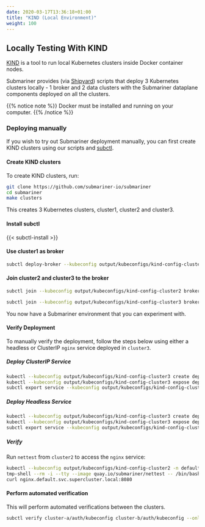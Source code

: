 ```yaml
---
date: 2020-03-17T13:36:18+01:00
title: "KIND (Local Environment)"
weight: 100
---
```


## Locally Testing With KIND

[KIND](https://github.com/kubernetes-sigs/kind) is a tool to run local Kubernetes clusters inside Docker container nodes.

Submariner provides (via [Shipyard](../../contributing/shipyard)) scripts that deploy 3 Kubernetes clusters locally - 1 broker and 2 data
clusters with the Submariner dataplane components deployed on all the clusters.

{{% notice note %}}
Docker must be installed and running on your computer.
{{% /notice %}}

### Deploying manually

If you wish to try out Submariner deployment manually, you can first create KIND clusters using our scripts and
[subctl](../../deployment/subctl).

#### Create KIND clusters

To create KIND clusters, run:

```bash
git clone https://github.com/submariner-io/submariner
cd submariner
make clusters
```

This creates 3 Kubernetes clusters, cluster1, cluster2 and cluster3.

#### Install subctl

{{< subctl-install >}}

#### Use cluster1 as broker

```bash
subctl deploy-broker --kubeconfig output/kubeconfigs/kind-config-cluster1 --service-discovery
```

#### Join cluster2 and cluster3 to the broker

```bash
subctl join --kubeconfig output/kubeconfigs/kind-config-cluster2 broker-info.subm --clusterid cluster2 --disable-nat
```

```bash
subctl join --kubeconfig output/kubeconfigs/kind-config-cluster3 broker-info.subm --clusterid cluster3 --disable-nat
```

You now have a Submariner environment that you can experiment with.

#### Verify Deployment

To manually verify the deployment, follow the steps below using either a headless or ClusterIP `nginx` service deployed in `cluster3`.

##### Deploy ClusterIP Service

```bash
kubectl --kubeconfig output/kubeconfigs/kind-config-cluster3 create deployment nginx --image=nginx
kubectl --kubeconfig output/kubeconfigs/kind-config-cluster3 expose deployment nginx --port=80
subctl export service --kubeconfig output/kubeconfigs/kind-config-cluster3 --namespace default nginx
```

##### Deploy Headless Service

```bash
kubectl --kubeconfig output/kubeconfigs/kind-config-cluster3 create deployment nginx --image=nginx
kubectl --kubeconfig output/kubeconfigs/kind-config-cluster3 expose deployment nginx --port=80 --cluster-ip=None
subctl export service --kubeconfig output/kubeconfigs/kind-config-cluster3 --namespace default nginx
```

##### Verify

Run `nettest` from `cluster2` to access the `nginx` service:

```bash
kubectl --kubeconfig output/kubeconfigs/kind-config-cluster2 -n default  run --generator=run-pod/v1 \
tmp-shell --rm -i --tty --image quay.io/submariner/nettest -- /bin/bash
curl nginx.default.svc.supercluster.local:8080
```

#### Perform automated verification

This will perform automated verifications between the clusters.

```bash
subctl verify cluster-a/auth/kubeconfig cluster-b/auth/kubeconfig --only service-discovery,connectivity --verbose
```
